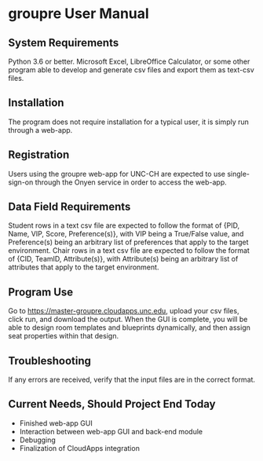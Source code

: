 # groupre User Manual

## System Requirements

Python 3.6 or better.
Microsoft Excel, LibreOffice Calculator, or some other program able to develop and generate csv files and export them as text-csv files.

## Installation

The program does not require installation for a typical user, it is simply run through a web-app.

## Registration

Users using the groupre web-app for UNC-CH are expected to use single-sign-on through the Onyen service in order to access the web-app.

## Data Field Requirements

Student rows in a text csv file are expected to follow the format of {PID, Name, VIP, Score, Preference(s)}, with VIP being a True/False value, and Preference(s) being an arbitrary list of preferences that apply to the target environment.
Chair rows in a text csv file are expected to follow the format of {CID, TeamID, Attribute(s)}, with Attribute(s) being an arbitrary list of attributes that apply to the target environment.

## Program Use

Go to https://master-groupre.cloudapps.unc.edu, upload your csv files, click run, and download the output.
When the GUI is complete, you will be able to design room templates and blueprints dynamically, and then assign seat properties within that design.

## Troubleshooting

If any errors are received, verify that the input files are in the correct format.

## Current Needs, Should Project End Today

* Finished web-app GUI
* Interaction between web-app GUI and back-end module
* Debugging
* Finalization of CloudApps integration